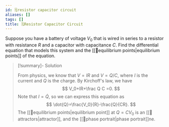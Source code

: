 ```yaml
---
id: 🗒️resistor capacitor circuit
aliases: []
tags: []
title: 🗒️Resistor Capacitor Circuit
---
```


Suppose you have a battery of voltage $V_0$ that is wired in series to a resistor with resistance $R$ and a capacitor with capacitance $C$. Find the differential equation that models this system and the [[📘equilibrium points|equilibrium points]] of the equation.

> [!summary]- Solution
>
> From physics, we know that $V=IR$ and $V=Q/C$, where $I$ is the current and $Q$ is the charge. By Kirchoff's law, we have 
> $$
> V_0+IR+\frac Q C =0.
> $$
> Note that $I=\dot{Q}$, so we can express this equation as 
> $$
> \dot{Q}=\frac{V_0}{R}-\frac{Q}{CR}.
> $$
> The [[📘equilibrium points|equilibrium point]] at $Q=CV_0$ is an [[📘attractors|attractor]], and the [[📕phase portrait|phase portrait]]ne.
